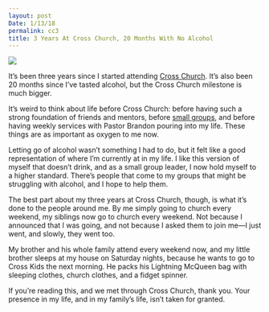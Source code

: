 ```yaml
---
layout: post
Date: 1/13/18
permalink: cc3
title: 3 Years At Cross Church, 20 Months With No Alcohol
---
```


![][image-1]

It’s been three years since I started attending [Cross Church][1]. It’s also been 20 months since I’ve tasted alcohol, but the Cross Church milestone is much bigger.

It’s weird to think about life before Cross Church: before having such a strong foundation of friends and mentors, before [small groups][2], and before having weekly services with Pastor Brandon pouring into my life. These things are as important as oxygen to me now.

Letting go of alcohol wasn’t something I had to do, but it felt like a good representation of where I’m currently at in my life. I like this version of myself that doesn’t drink, and as a small group leader, I now hold myself to a higher standard. There’s people that come to my groups that might be struggling with alcohol, and I hope to help them.

The best part about my three years at Cross Church, though, is what it’s done to the people around me. By me simply going to church every weekend, my siblings now go to church every weekend. Not because I announced that I was going, and not because I asked them to join me—I just went, and slowly, they went too.

My brother and his whole family attend every weekend now, and my little brother sleeps at my house on Saturday nights, because he wants to go to Cross Kids the next morning. He packs his Lightning McQueen bag with sleeping clothes, church clothes, and a fidget spinner.

If you’re reading this, and we met through Cross Church, thank you. Your presence in my life, and in my family’s life, isn’t taken for granted.

[1]:	http://crosschurchhouma.com/
[2]:	http://nashp.com/tagged/small-groups

[image-1]:	https://i.imgur.com/tXKZsr4.jpg